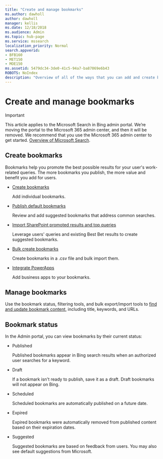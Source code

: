 ```yaml
---
title: "Create and manage bookmarks"
ms.author: dawholl
author: dawholl
manager: kellis
ms.date: 12/18/2018
ms.audience: Admin
ms.topic: hub-page
ms.service: mssearch
localization_priority: Normal
search.appverid:
- BFB160
- MET150
- MOE150
ms.assetid: 5479dc34-3de0-41c5-94a7-ba87069e6b43
ROBOTS: NoIndex
description: "Overview of all of the ways that you can add and create bookmarks for Microsoft Search work results"
---
```


# Create and manage bookmarks

> [!IMPORTANT]
> This article applies to the Microsoft Search in Bing admin portal. We’re moving the portal to the Microsoft 365 admin center, and then it will be removed. We recommend that you use the Microsoft 365 admin center to get started. [Overview of Microsoft Search](overview-microsoft-search.md).
    
## Create bookmarks

Bookmarks help you promote the best possible results for your user's work-related queries. The more bookmarks you publish, the more value and benefit you add for users.
  
- [Create bookmarks](create-bookmarks.md)
    
    Add individual bookmarks.
    
- [Publish default bookmarks](publish-default-bookmarks.md)
    
    Review and add suggested bookmarks that address common searches.
    
- [Import SharePoint promoted results and top queries](import-sharepoint-promoted-results-and-top-queries.md)
    
    Leverage users' queries and existing Best Bet results to create suggested bookmarks.
    
- [Bulk create bookmarks](bulk-create-bookmarks.md)
    
    Create bookmarks in a .csv file and bulk import them.
    
- [Integrate PowerApps](integrate-powerapps.md)
    
    Add business apps to your bookmarks.
    
## Manage bookmarks

Use the bookmark status, filtering tools, and bulk export/import tools to [find and update bookmark content](manage-bookmarks.md), including title, keywords, and URLs.
  
## Bookmark status

In the Admin portal, you can view bookmarks by their current status:
  
- Published
    
    Published bookmarks appear in Bing search results when an authorized user searches for a keyword.
    
- Draft
    
    If a bookmark isn't ready to publish, save it as a draft. Draft bookmarks will not appear on Bing.
    
- Scheduled
    
    Scheduled bookmarks are automatically published on a future date.
    
- Expired
    
    Expired bookmarks were automatically removed from published content based on their expiration dates.
    
- Suggested
    
    Suggested bookmarks are based on feedback from users. You may also see default suggestions from Microsoft.

  

